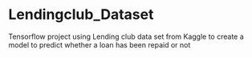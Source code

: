 # Lendingclub_Dataset
Tensorflow project using Lending club data set from Kaggle to create a model to predict whether a loan has been repaid or not
